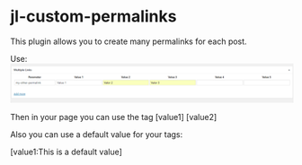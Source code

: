 # jl-custom-permalinks

This plugin allows you to create many permalinks for each post.

Use:
![How](https://raw.githubusercontent.com/jluispcardenas/jl-custom-permalinks/master/test_jcp.png)

Then in your page you can use the tag [value1] [value2]

Also you can use a default value for your tags:

[value1:This is a default value]

